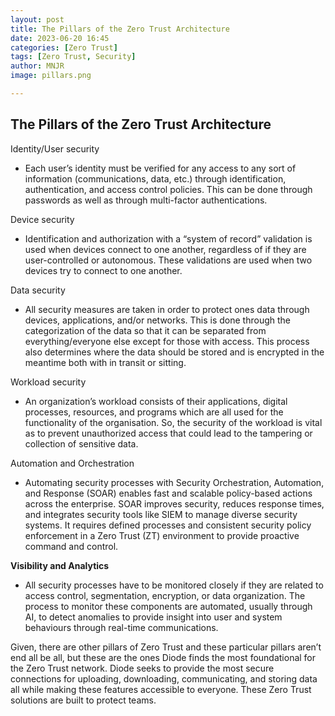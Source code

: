 ```yaml
---
layout: post
title: The Pillars of the Zero Trust Architecture 
date: 2023-06-20 16:45
categories: [Zero Trust]
tags: [Zero Trust, Security]
author: MNJR
image: pillars.png

---
```

## The Pillars of the Zero Trust Architecture

Identity/User security 

*   Each user’s identity must be verified for any access to any sort of information (communications, data, etc.) through identification, authentication, and access control policies. This can be done through passwords as well as through multi-factor authentications.

Device security 

*   Identification and authorization with a “system of record” validation is used when devices connect to one another, regardless of if they are user-controlled or autonomous. These validations are used when two devices try to connect to one another.

Data security

*   All security measures are taken in order to protect ones data through devices, applications, and/or networks. This is done through the categorization of the data so that it can be separated from everything/everyone else except for those with access. This process also determines where the data should be stored and is encrypted in the meantime both with in transit or sitting.

Workload security

*   An organization’s workload consists of their applications, digital processes, resources, and programs which are all used for the functionality of the organisation. So, the security of the workload is vital as to prevent unauthorized access that could lead to the tampering or collection of sensitive data.

Automation and Orchestration

*   Automating security processes with Security Orchestration, Automation, and Response (SOAR) enables fast and scalable policy-based actions across the enterprise. SOAR improves security, reduces response times, and integrates security tools like SIEM to manage diverse security systems. It requires defined processes and consistent security policy enforcement in a Zero Trust (ZT) environment to provide proactive command and control.

**Visibility and Analytics**

*   All security processes have to be monitored closely if they are related to access control, segmentation, encryption, or data organization. The process to monitor these components are automated, usually through AI, to detect anomalies to provide insight into user and system behaviours through real-time communications.

Given, there are other pillars of Zero Trust and these particular pillars aren’t end all be all, but these are the ones Diode finds the most foundational for the Zero Trust network. Diode seeks to provide the most secure connections for uploading, downloading, communicating, and storing data all while making these features accessible to everyone. These Zero Trust solutions are built to protect teams.

